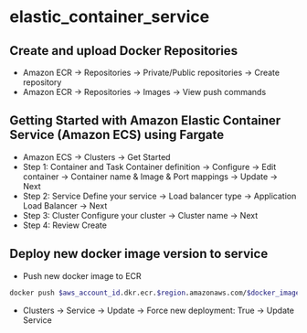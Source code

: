 # elastic_container_service

## Create and upload Docker Repositories
- Amazon ECR -> Repositories -> Private/Public repositories -> Create repository
- Amazon ECR -> Repositories -> Images -> View push commands

## Getting Started with Amazon Elastic Container Service (Amazon ECS) using Fargate
- Amazon ECS -> Clusters -> Get Started
- Step 1: Container and Task
Container definition -> Configure -> Edit container -> Container name & Image & Port mappings -> Update -> Next
- Step 2: Service
Define your service -> Load balancer type -> Application Load Balancer -> Next
- Step 3: Cluster
Configure your cluster -> Cluster name -> Next
- Step 4: Review
Create

## Deploy new docker image version to service
- Push new docker image to ECR
```bash
docker push $aws_account_id.dkr.ecr.$region.amazonaws.com/$docker_image_name:$docker_image_tag
```
- Clusters -> Service -> Update -> Force new deployment: True -> Update Service